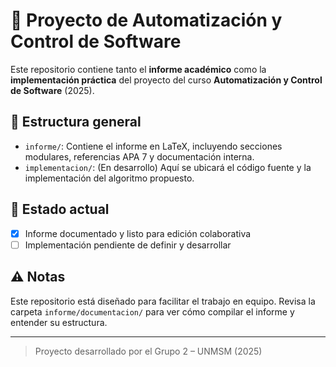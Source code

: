 # 🧬 Proyecto de Automatización y Control de Software

Este repositorio contiene tanto el **informe académico** como la **implementación práctica** del proyecto del curso **Automatización y Control de Software** (2025).

## 📁 Estructura general

- `informe/`: Contiene el informe en LaTeX, incluyendo secciones modulares, referencias APA 7 y documentación interna.
- `implementacion/`: (En desarrollo) Aquí se ubicará el código fuente y la implementación del algoritmo propuesto.

## 📄 Estado actual

- [x] Informe documentado y listo para edición colaborativa  
- [ ] Implementación pendiente de definir y desarrollar  

## ⚠️ Notas

Este repositorio está diseñado para facilitar el trabajo en equipo. Revisa la carpeta `informe/documentacion/` para ver cómo compilar el informe y entender su estructura.

---

> Proyecto desarrollado por el Grupo 2 – UNMSM (2025)
